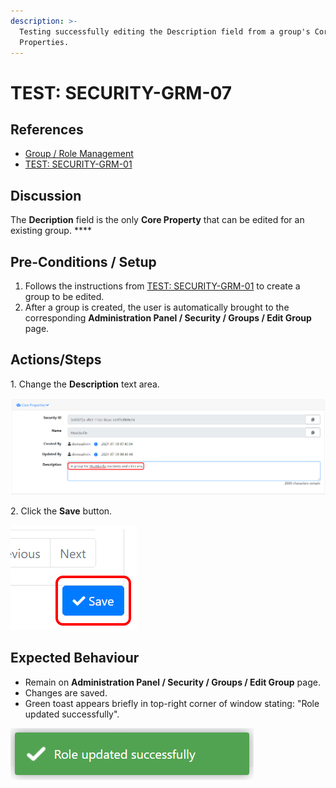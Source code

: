 ```yaml
---
description: >-
  Testing successfully editing the Description field from a group's Core
  Properties.
---
```


# TEST: SECURITY-GRM-07

## References

* [Group / Role Management](broken-reference)
* [TEST: SECURITY-GRM-01](test-security-grm-01-1.md)

## Discussion

The **Decription** field is the only **Core Property** that can be edited for an existing group. ****&#x20;

## Pre-Conditions / Setup

1. Follows the instructions from [TEST: SECURITY-GRM-01](test-security-grm-01-1.md) to create a group to be edited.
2. After a group is created, the user is automatically brought to the corresponding **Administration Panel / Security / Groups / Edit Group** page.

## Actions/Steps

1\. Change the **Description** text area.

![](<../../../../../../../.gitbook/assets/image (344).png>)

2\. Click the **Save** button.

![](<../../../../../../../.gitbook/assets/image (372).png>)

## Expected Behaviour

* Remain on **Administration Panel / Security / Groups / Edit Group** page.
* Changes are saved.
* Green toast appears briefly in top-right corner of window stating: "Role updated successfully".

![](<../../../../../../../.gitbook/assets/image (378).png>)
